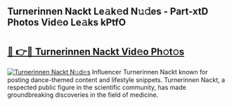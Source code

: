 ## Turnerinnen Nackt Le𝚊k𝚎d N𝚞𝚍es - Part-xtD Photos Vid𝚎o Le𝚊ks kPtfO

# <h2><a href="http://fb3xek.evod.top/?m=Turnerinnen+Nackt">🔗 👉🔴 Turnerinnen Nackt Vid𝚎o Ph𝚘t𝚘s</a></h2>

[![Turnerinnen Nackt N𝚞d𝚎s](https://i.imgur.com/8V9OHl7.gif)](http://fb3xek.evod.top/?m=Turnerinnen+Nackt)
Influencer Turnerinnen Nackt known for posting dance-themed content and lifestyle snippets. Turnerinnen Nackt, a respected public figure in the scientific community, has made groundbreaking discoveries in the field of medicine. 

